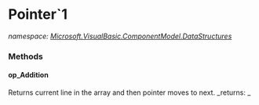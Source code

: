 ﻿
# Pointer`1
_namespace: [Microsoft.VisualBasic.ComponentModel.DataStructures](N-Microsoft.VisualBasic.ComponentModel.DataStructures.md)_



### Methods

#### op_Addition
Returns current line in the array and then pointer moves to next.
_returns: _



